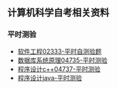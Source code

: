 ## 计算机科学自考相关资料

### 平时测验

-  [软件工程02333-平时自测验题](/self-taught/软件工程-平时测验)
-  [数据库系统原理04735-平时测验](/self-taught/数据库系统原理-平时测验)
-   [程序设计c++04737-平时测验](/self-taught/程序设计c++-平时测验)
-  [程序设计java-平时测验](/self-taught/程序设计java-平时测验) 

